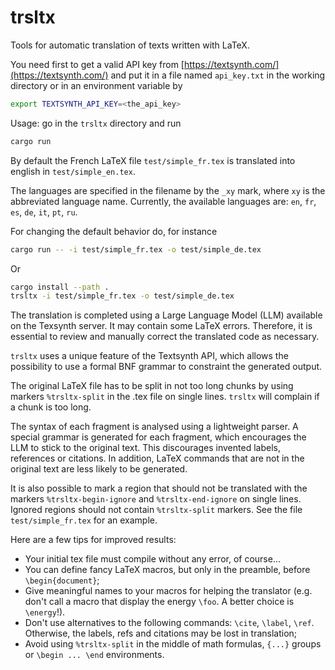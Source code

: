 # trsltx
Tools for automatic translation of texts written with LaTeX.

You need first to get a valid API key from [https://textsynth.com/](https://textsynth.com/)
and put it in a file named `api_key.txt` in the working directory or in an environment variable by

```bash
export TEXTSYNTH_API_KEY=<the_api_key>
```

Usage: go in the `trsltx` directory and run

```bash
cargo run
```

By default the French LaTeX file `test/simple_fr.tex` is translated into english in `test/simple_en.tex`.

The languages are specified in the filename by the `_xy` mark, where `xy` is the abbreviated language name.
Currently, the available languages are: `en`, `fr`, `es`, `de`, `it`, `pt`, `ru`. 

For changing the default behavior do, for instance

```bash
cargo run -- -i test/simple_fr.tex -o test/simple_de.tex
```

Or

```bash
cargo install --path .
trsltx -i test/simple_fr.tex -o test/simple_de.tex
```

The translation is completed using a Large Language Model (LLM) available on the Texsynth server. It may contain some LaTeX errors.
Therefore, it is essential to review and manually correct the translated code as necessary.

`trsltx` uses a unique feature of the Textsynth API, which allows the possibility to use a formal BNF grammar to constraint the generated output. 

The original LaTeX file has to be split in not too long chunks by using markers
`%trsltx-split` in the .tex file on  single lines. `trsltx` will complain if a chunk
is too long.

The syntax of each fragment is analysed using a lightweight parser. A special grammar is generated for each fragment, which encourages the LLM to stick to the original text. This discourages invented labels, references or citations. In addition, LaTeX commands that are not in the original text are less likely to be generated.

It is also possible to mark a region that should not be translated with the markers
`%trsltx-begin-ignore` and `%trsltx-end-ignore` on single lines. Ignored regions should not contain
`%trsltx-split` markers. See the file `test/simple_fr.tex` for an example.

Here are a few tips for improved results:

* Your initial tex file must compile without any error, of course...
* You can define fancy LaTeX macros, but only in the preamble, before `\begin{document}`;
* Give meaningful names to your macros for helping the translator (e.g. don't call a macro that display the energy `\foo`. A better choice is `\energy`!).
* Don't use alternatives to the following commands: `\cite`, `\label`, `\ref`. Otherwise, the labels, refs and citations may be lost in translation;
* Avoid using `%trsltx-split` in the middle of math formulas, `{...}` groups or `\begin ... \end` environments. 



